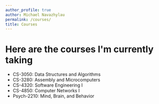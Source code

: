 ```yaml
---
author_profile: true
author: Michael Navazhylau
permalink: /courses/
title: Courses
---
```


# Here are the courses I'm currently taking
* CS-3050: Data Structures and Algorithms
* CS-3280: Assembly and Microcomputers
* CS-4320: Software Engineering I
* CS-4850: Computer Networks I
* Psych-2210: Mind, Brain, and Behavior


